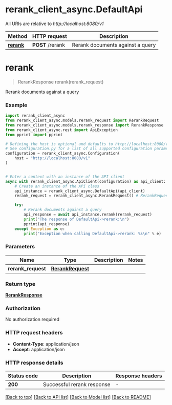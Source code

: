 # rerank_client_async.DefaultApi

All URIs are relative to *http://localhost:8080/v1*

Method | HTTP request | Description
------------- | ------------- | -------------
[**rerank**](DefaultApi.md#rerank) | **POST** /rerank | Rerank documents against a query


# **rerank**
> RerankResponse rerank(rerank_request)

Rerank documents against a query

### Example


```python
import rerank_client_async
from rerank_client_async.models.rerank_request import RerankRequest
from rerank_client_async.models.rerank_response import RerankResponse
from rerank_client_async.rest import ApiException
from pprint import pprint

# Defining the host is optional and defaults to http://localhost:8080/v1
# See configuration.py for a list of all supported configuration parameters.
configuration = rerank_client_async.Configuration(
    host = "http://localhost:8080/v1"
)


# Enter a context with an instance of the API client
async with rerank_client_async.ApiClient(configuration) as api_client:
    # Create an instance of the API class
    api_instance = rerank_client_async.DefaultApi(api_client)
    rerank_request = rerank_client_async.RerankRequest() # RerankRequest | 

    try:
        # Rerank documents against a query
        api_response = await api_instance.rerank(rerank_request)
        print("The response of DefaultApi->rerank:\n")
        pprint(api_response)
    except Exception as e:
        print("Exception when calling DefaultApi->rerank: %s\n" % e)
```



### Parameters


Name | Type | Description  | Notes
------------- | ------------- | ------------- | -------------
 **rerank_request** | [**RerankRequest**](RerankRequest.md)|  | 

### Return type

[**RerankResponse**](RerankResponse.md)

### Authorization

No authorization required

### HTTP request headers

 - **Content-Type**: application/json
 - **Accept**: application/json

### HTTP response details

| Status code | Description | Response headers |
|-------------|-------------|------------------|
**200** | Successful rerank response |  -  |

[[Back to top]](#) [[Back to API list]](../README.md#documentation-for-api-endpoints) [[Back to Model list]](../README.md#documentation-for-models) [[Back to README]](../README.md)

